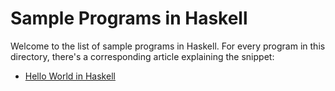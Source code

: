 # Sample Programs in Haskell

Welcome to the list of sample programs in Haskell. For every program in this
directory, there's a corresponding article explaining the snippet:

- [Hello World in Haskell](https://therenegadecoder.com/code/hello-world-in-haskell/)
